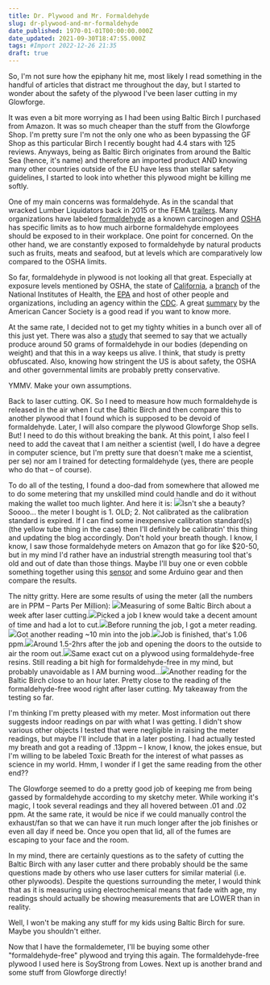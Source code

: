 ```yaml
---
title: Dr. Plywood and Mr. Formaldehyde
slug: dr-plywood-and-mr-formaldehyde
date_published: 1970-01-01T00:00:00.000Z
date_updated: 2021-09-30T18:47:55.000Z
tags: #Import 2022-12-26 21:35
draft: true
---
```


So, I'm not sure how the epiphany hit me, most likely I read something in the handful of articles that distract me throughout the day, but I started to wonder about the safety of the plywood I've been laser cutting in my Glowforge.

It was even a bit more worrying as I had been using Baltic Birch I purchased from Amazon. It was so much cheaper than the stuff from the Glowforge Shop. I'm pretty sure I'm not the only one who as been bypassing the GF Shop as this particular Birch I recently bought had 4.4 stars with 125 reviews. Anyways, being as Baltic Birch originates from around the Baltic Sea (hence, it's name) and therefore an imported product AND knowing many other countries outside of the EU have less than stellar safety guidelines, I started to look into whether this plywood might be killing me softly.

One of my main concerns was formaldehyde. As in the scandal that wracked Lumber Liquidators back in 2015 or the FEMA [trailers](https://en.wikipedia.org/wiki/FEMA_trailer). Many organizations have labeled [formaldehyde](https://www.cancer.gov/about-cancer/causes-prevention/risk/substances/formaldehyde/formaldehyde-fact-sheet) as a known carcinogen and [OSHA](https://www.osha.gov/OshDoc/data_General_Facts/formaldehyde-factsheet.pdf) has specific limits as to how much airborne formaldehyde employees should be exposed to in their workplace. One point for concerned. On the other hand, we are constantly exposed to formaldehyde by natural products such as fruits, meats and seafood, but at levels which are comparatively low compared to the OSHA limits.

So far, formaldehyde in plywood is not looking all that great. Especially at exposure levels mentioned by OSHA, the state of [California](https://www.cdph.ca.gov/Programs/CCDPHP/DEODC/OHB/HESIS/CDPH%20Document%20Library/formaldehyde.pdf), a [branch](https://www.ncbi.nlm.nih.gov/books/NBK217660/) of the National Institutes of Health, the [EPA](https://www.epa.gov/sites/production/files/2016-09/documents/formaldehyde.pdf) and host of other people and organizations, including an agency within the [CDC](https://www.atsdr.cdc.gov/mmg/mmg.asp?id=216&amp;tid=39). A great [summary](https://www.cancer.org/cancer/cancer-causes/formaldehyde.html) by the American Cancer Society is a good read if you want to know more.

At the same rate, I decided not to get my tighty whities in a bunch over all of this just yet. There was also a [study](https://www.ncbi.nlm.nih.gov/pubmed/28813411) that seemed to say that we actually produce around 50 grams of formaldehyde in our bodies (depending on weight) and that this in a way keeps us alive. I think, that study is pretty obfuscated. Also, knowing how stringent the US is about safety, the OSHA and other governmental limits are probably pretty conservative.

YMMV. Make your own assumptions.

Back to laser cutting. OK. So I need to measure how much formaldehyde is released in the air when I cut the Baltic Birch and then compare this to another plywood that I found which is supposed to be devoid of formaldehyde. Later, I will also compare the plywood Glowforge Shop sells. But! I need to do this without breaking the bank. At this point, I also feel I need to add the caveat that I am neither a scientist (well, I do have a degree in computer science, but I'm pretty sure that doesn't make me a scientist, per se) nor am I trained for detecting formaldehyde (yes, there are people who do that – of course). 

To do all of the testing, I found a doo-dad from somewhere that allowed me to do some metering that my unskilled mind could handle and do it without making the wallet too much lighter. And here it is:
![](https://scratchthecurious.com/content/images/2020/03/IMG_9851-1.jpg)Isn't she a beauty?
Soooo... the meter I bought is 1. OLD; 2. Not calibrated as the calibration standard is expired. If I can find some inexpensive calibration standard(s) (the yellow tube thing in the case) then I'll definitely be calibratin' this thing and updating the blog accordingly. Don't hold your breath though. I know, I know, I saw those formaldehyde meters on Amazon that go for like $20-50, but in my mind I'd rather have an industrial strength measuring tool that's old and out of date than those things. Maybe I'll buy one or even cobble something together using this [sensor](https://www.dfrobot.com/product-1574.html) and some Arduino gear and then compare the results.

The nitty gritty. Here are some results of using the meter (all the numbers are in PPM – Parts Per Million):
![](https://scratchthecurious.com/content/images/2020/03/IMG_9839.jpg)Measuring of some Baltic Birch about a week after laser cutting.![](https://scratchthecurious.com/content/images/2020/03/IMG_9842-1.jpg)Picked a job I knew would take a decent amount of time and had a lot to cut.![](https://scratchthecurious.com/content/images/2020/03/IMG_9841.jpg)Before running the job, I got a meter reading.![](https://scratchthecurious.com/content/images/2020/03/IMG_9844.jpg)Got another reading ~10 min into the job.![](https://scratchthecurious.com/content/images/2020/03/IMG_9846.jpg)Job is finished, that's 1.06 ppm.![](https://scratchthecurious.com/content/images/2020/03/IMG_9847.jpg)Around 1.5-2hrs after the job and opening the doors to the outside to air the room out.![](https://scratchthecurious.com/content/images/2020/03/IMG_9848.jpg)Same exact cut on a plywood using formaldehyde-free resins. Still reading a bit high for formaldehyde-free in my mind, but probably unavoidable as I AM burning wood...![](https://scratchthecurious.com/content/images/2020/03/IMG_9849.jpg)Another reading for the Baltic Birch close to an hour later. Pretty close to the reading of the formaldehyde-free wood right after laser cutting.
My takeaway from the testing so far. 

I'm thinking I'm pretty pleased with my meter. Most information out there suggests indoor readings on par with what I was getting. I didn't show various other objects I tested that were negligible in raising the meter readings, but maybe I'll include that in a later posting. I had actually tested my breath and got a reading of .13ppm – I know, I know, the jokes ensue, but I'm willing to be labeled Toxic Breath for the interest of what passes as science in my world. Hmm, I wonder if I get the same reading from the other end??

The Glowforge seemed to do a pretty good job of keeping me from being gassed by formaldehyde according to my sketchy meter. While working it's magic, I took several readings and they all hovered between .01 and .02 ppm. At the same rate, it would be nice if we could manually control the exhaust/fan so that we can have it run much longer after the job finishes or even all day if need be. Once you open that lid, all of the fumes are escaping to your face and the room.

In my mind, there are certainly questions as to the safety of cutting the Baltic Birch with any laser cutter and there probably should be the same questions made by others who use laser cutters for similar material (i.e. other plywoods). Despite the questions surrounding the meter, I would think that as it is measuring using electrochemical means that fade with age, my readings should actually be showing measurements that are LOWER than in reality.

Well, I won't be making any stuff for my kids using Baltic Birch for sure. Maybe you shouldn't either. 

Now that I have the formaldemeter, I'll be buying some other "formaldehyde-free" plywood and trying this again. The formaldehyde-free plywood I used here is SoyStrong from Lowes. Next up is another brand and some stuff from Glowforge directly!

